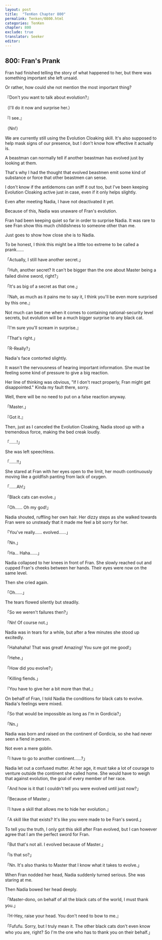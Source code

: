 ```yaml
---
layout: post
title:  "TenKen Chapter 800"
permalink: Tenken/0800.html
categories: TenKen
chapter: 800
exclude: true
translator: Seeker
editor: 
---
```

<h2>800: Fran's Prank</h2>

Fran had finished telling the story of what happened to her, but there was something important she left unsaid.

Or rather, how could she not mention the most important thing?

『Don't you want to talk about evolution?』

（I'll do it now and surprise her.）

『I see.』

（Nn!）

We are currently still using the Evolution Cloaking skill. It's also supposed to help mask signs of our presence, but I don't know how effective it actually is.

A beastman can normally tell if another beastman has evolved just by looking at them.

That's why I had the thought that evolved beastmen emit some kind of substance or force that other beastmen can sense.

I don't know if the antidemons can sniff it out too, but I've been keeping Evolution Cloaking active just in case, even if it only helps slightly.

Even after meeting Nadia, I have not deactivated it yet.

Because of this, Nadia was unaware of Fran's evolution.

Fran had been keeping quiet so far in order to surprise Nadia. It was rare to see Fran show this much childishness to someone other than me.

Just goes to show how close she is to Nadia.

To be honest, I think this might be a little too extreme to be called a prank……

「Actually, I still have another secret.」

「Huh, another secret? It can't be bigger than the one about Master being a failed divine sword, right?」

「It's as big of a secret as that one.」

『Nah, as much as it pains me to say it, I think you'll be even more surprised by this one.』

Not much can beat me when it comes to containing national-security level secrets, but evolution will be a much bigger surprise to any black cat.

『I'm sure you'll scream in surprise.』

「That's right.」

「R-Really?」

Nadia's face contorted slightly.

It wasn't the nervousness of hearing important information. She must be feeling some kind of pressure to give a big reaction.

Her line of thinking was obvious, "If I don't react properly, Fran might get disappointed." Kinda my fault there, sorry.

Well, there will be no need to put on a false reaction anyway.

「Master.」

『Got it.』

Then, just as I canceled the Evolution Cloaking, Nadia stood up with a tremendous force, making the bed creak loudly.

「……!」

She was left speechless.

「……!!」

She stared at Fran with her eyes open to the limit, her mouth continuously moving like a goldfish panting from lack of oxygen.

「……Ah!」

「Black cats can evolve.」

「Oh…… Oh my god!」

Nadia shouted, ruffling her own hair. Her dizzy steps as she walked towards Fran were so unsteady that it made me feel a bit sorry for her.

「You've really…… evolved……」

「Nn.」

「Ha… Haha……」

Nadia collapsed to her knees in front of Fran. She slowly reached out and cupped Fran's cheeks between her hands. Their eyes were now on the same level.

Then she cried again.

「Oh……」

The tears flowed silently but steadily.

「So we weren't failures then?」

「Nn! Of course not.」

Nadia was in tears for a while, but after a few minutes she stood up excitedly.

「Hahahaha! That was great! Amazing! You sure got me good!」

「Hehe.」

「How did you evolve?」

「Killing fiends.」

『You have to give her a bit more than that.』

On behalf of Fran, I told Nadia the conditions for black cats to evolve. Nadia's feelings were mixed.

「So that would be impossible as long as I'm in Gordicia?」

「Nn.」

Nadia was born and raised on the continent of Gordicia, so she had never seen a fiend in person.

Not even a mere goblin.

「I have to go to another continent……?」

Nadia let out a confused mutter. At her age, it must take a lot of courage to venture outside the continent she called home. She would have to weigh that against evolution, the goal of every member of her race.

「And how is it that I couldn't tell you were evolved until just now?」

「Because of Master.」

『I have a skill that allows me to hide her evolution.』

「A skill like that exists? It's like you were made to be Fran's sword.」

To tell you the truth, I only got this skill after Fran evolved, but I can however agree that I am the perfect sword for Fran.

「But that's not all. I evolved because of Master.」

「Is that so?」

「Nn. It's also thanks to Master that I know what it takes to evolve.」

When Fran nodded her head, Nadia suddenly turned serious. She was staring at me.

Then Nadia bowed her head deeply.

「Master-dono, on behalf of all the black cats of the world, I must thank you.」

『H-Hey, raise your head. You don't need to bow to me.』

「Fufufu. Sorry, but I truly mean it. The other black cats don't even know who you are, right? So I'm the one who has to thank you on their behalf.」



